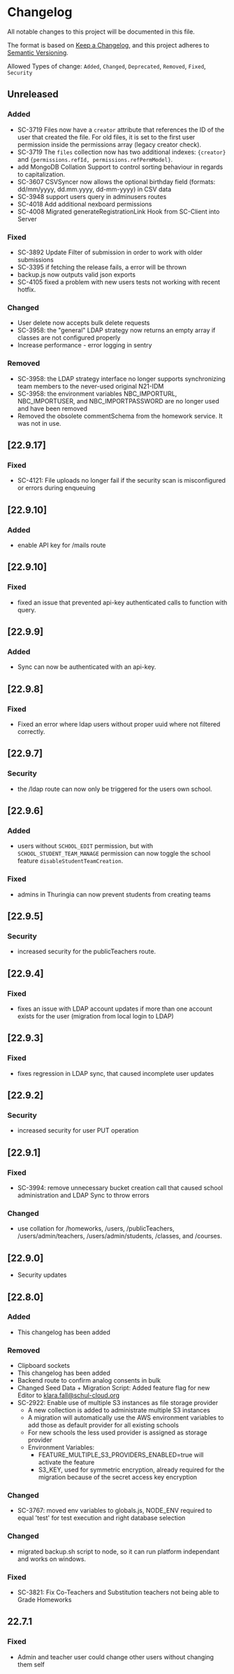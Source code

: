 # Changelog

All notable changes to this project will be documented in this file.

The format is based on [Keep a Changelog](https://keepachangelog.com/en/1.0.0/),
and this project adheres to [Semantic Versioning](https://semver.org/spec/v2.0.0.html).

Allowed Types of change: `Added`, `Changed`, `Deprecated`, `Removed`, `Fixed`, `Security`

## Unreleased

### Added

-   SC-3719 Files now have a `creator` attribute that references the ID of the user that created the file.
    For old files, it is set to the first user permission inside the permissions array (legacy creator check).
-   SC-3719 The `files` collection now has two additional indexes: `{creator}` and `{permissions.refId, permissions.refPermModel}`.
-   add MongoDB Collation Support to control sorting behaviour in regards to capitalization.
-   SC-3607 CSVSyncer now allows the optional birthday field (formats: dd/mm/yyyy, dd.mm.yyyy, dd-mm-yyyy) in CSV data
-   SC-3948 support users query in adminusers routes
-   SC-4018 Add additional nexboard permissions
-   SC-4008 Migrated generateRegistrationLink Hook from SC-Client into Server

### Fixed

-   SC-3892 Update Filter of submission in order to work with older submissions
-   SC-3395 if fetching the release fails, a error will be thrown
-   backup.js now outputs valid json exports
-   SC-4105 fixed a problem with new users tests not working with recent hotfix.

### Changed

-   User delete now accepts bulk delete requests
-   SC-3958: the "general" LDAP strategy now returns an empty array if classes are not configured properly
-   Increase performance - error logging in sentry

### Removed

-   SC-3958: the LDAP strategy interface no longer supports synchronizing team members to the never-used original N21-IDM
-   SC-3958: the environment variables NBC_IMPORTURL, NBC_IMPORTUSER, and NBC_IMPORTPASSWORD are no longer used and have been removed
-   Removed the obsolete commentSchema from the homework service. It was not in use.

## [22.9.17]

### Fixed

-  SC-4121: File uploads no longer fail if the security scan is misconfigured or errors during enqueuing

## [22.9.10]

### Added

-  enable API key for /mails route

## [22.9.10]

### Fixed

-  fixed an issue that prevented api-key authenticated calls to function with query.

## [22.9.9]

### Added

-  Sync can now be authenticated with an api-key.

## [22.9.8]

### Fixed

-  Fixed an error where ldap users without proper uuid where not filtered correctly.

## [22.9.7]

### Security

-  the /ldap route can now only be triggered for the users own school.

## [22.9.6]

### Added

-   users without `SCHOOL_EDIT` permission, but with `SCHOOL_STUDENT_TEAM_MANAGE` permission can now toggle the school feature `disableStudentTeamCreation`.

### Fixed

-   admins in Thuringia can now prevent students from creating teams


## [22.9.5]

### Security

-   increased security for the publicTeachers route.

## [22.9.4]

### Fixed

-   fixes an issue with LDAP account updates if more than one account exists for the user (migration from local login to LDAP)


## [22.9.3]

### Fixed

-   fixes regression in LDAP sync, that caused incomplete user updates


## [22.9.2]

### Security

-   increased security for user PUT operation


## [22.9.1]

### Fixed

-   SC-3994: remove unnecessary bucket creation call that caused school administration and LDAP Sync to throw errors

### Changed
-   use collation for /homeworks, /users, /publicTeachers, /users/admin/teachers, /users/admin/students, /classes, and /courses.

## [22.9.0]

-   Security updates

## [22.8.0]

### Added

- This changelog has been added

### Removed

-   Clipboard sockets
-   This changelog has been added
-   Backend route to confirm analog consents in bulk
-   Changed Seed Data + Migration Script: Added feature flag for new Editor to klara.fall@schul-cloud.org
-   SC-2922: Enable use of multiple S3 instances as file storage provider
    -   A new collection is added to administrate multiple S3 instances
    -   A migration will automatically use the AWS environment variables to add those as default provider for all existing schools
    -   For new schools the less used provider is assigned as storage provider
    -   Environment Variables:
        -   FEATURE_MULTIPLE_S3_PROVIDERS_ENABLED=true will activate the feature
        -   S3_KEY, used for symmetric encryption, already required for the migration because of the secret access key encryption

### Changed

-   SC-3767: moved env variables to globals.js, NODE_ENV required to equal 'test' for test execution and right database selection

### Changed

-   migrated backup.sh script to node, so it can run platform independant and works on windows.

### Fixed

-   SC-3821: Fix Co-Teachers and Substitution teachers not being able to Grade Homeworks


## 22.7.1

### Fixed

- Admin and teacher user could change other users without changing them self
